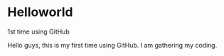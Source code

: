 # Helloworld
1st time using GitHub

Hello guys, this is my first time using GitHub. I am gathering my coding.



